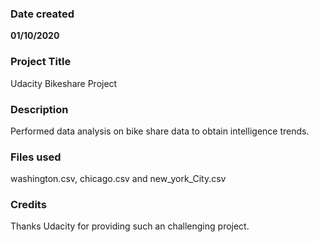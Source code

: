 ### Date created
**01/10/2020**

### Project Title
Udacity Bikeshare Project

### Description
Performed data analysis on bike share data to obtain intelligence trends.

### Files used
washington.csv, chicago.csv and new_york_City.csv

### Credits
Thanks Udacity for providing such an challenging project. 
